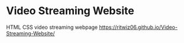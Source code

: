 # Video Streaming Website
HTML CSS  video streaming webpage https://ritwiz06.github.io/Video-Streaming-Website/
